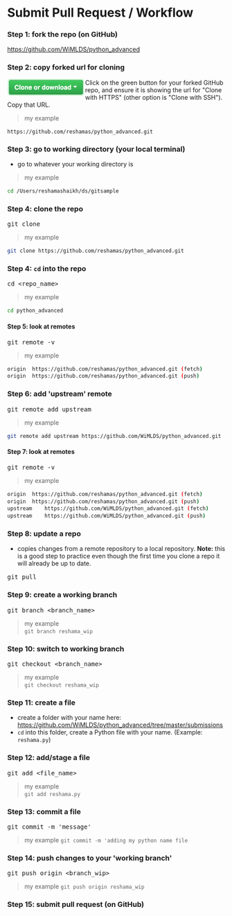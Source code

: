 # Submit Pull Request / Workflow

### Step 1:  fork the repo (on GitHub)
https://github.com/WiMLDS/python_advanced

### Step 2:  copy forked url for cloning 
<img src="images/github_clone_button.png" align="left" height="40" width="180" >    
Click on the green button for your forked GitHub repo, and ensure it is showing the url for "Clone with HTTPS"  (other option is "Clone with SSH").  Copy that URL.    


  
    
    
>my example  
```text
https://github.com/reshamas/python_advanced.git
```

### Step 3:  go to working directory (your local terminal)
* go to whatever your working directory is
>my example
```bash
cd /Users/reshamashaikh/ds/gitsample
```

### Step 4:  clone the repo  
<kbd> git clone <url> </kbd> 
>my example
```bash
git clone https://github.com/reshamas/python_advanced.git
```

### Step 4:  `cd` into the repo
<kbd> cd <repo_name> </kbd>
>my example
```bash
cd python_advanced 
```

#### Step 5:  look at remotes
<kbd> git remote -v </kbd>
>my example
```bash
origin	https://github.com/reshamas/python_advanced.git (fetch)
origin	https://github.com/reshamas/python_advanced.git (push)
```

### Step 6:  add 'upstream' remote
<kbd> git remote add upstream <url> </kbd>
>my example
```bash
git remote add upstream https://github.com/WiMLDS/python_advanced.git
```

#### Step 7:  look at remotes
<kbd> git remote -v </kbd>  
>my example
```bash
origin	https://github.com/reshamas/python_advanced.git (fetch)
origin	https://github.com/reshamas/python_advanced.git (push)
upstream	https://github.com/WiMLDS/python_advanced.git (fetch)
upstream	https://github.com/WiMLDS/python_advanced.git (push)
```

### Step 8:  update a repo
* copies changes from a remote repository to a local repository.
**Note:**  this is a good step to practice even though the first time you clone a repo it will already be up to date.   

<kbd> git pull </kbd> 

 
### Step 9:  create a working branch
<kbd> git branch <branch_name> </kbd>
>my example  
`git branch reshama_wip`

### Step 10:  switch to working branch
<kbd> git checkout <branch_name> </kbd>  
>my example  
`git checkout reshama_wip`

### Step 11:  create a file
* create a folder with your name here:  https://github.com/WiMLDS/python_advanced/tree/master/submissions
* `cd` into this folder, create a Python file with your name.  (Example:  `reshama.py`)

### Step 12:  add/stage a file
<kbd> git add <file_name> </kbd>  
>my example  
`git add reshama.py`

### Step 13:  commit a file
<kbd> git commit -m 'message' </kbd>
>my example
 `git commit -m 'adding my python name file`
 
### Step 14:  push changes to your 'working branch'
<kbd> git push origin <branch_wip> </kbd>  
>my example
`git push origin reshama_wip`


### Step 15:  submit pull request (on GitHub)

